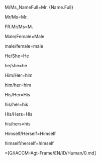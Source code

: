 M/Ms_NameFull=Mr. {Name.Full}

Mr/Ms=Mr.

FR.Mr/Ms=M.

Male/Female=Male

male/female=male

He/She=He

he/she=he

Him/Her=him

him/her=him

His/Her=His

his/her=his

His/Hers=His

his/hers=his

Himself/Herself=Himself

himself/herself=himself


=[G/IACCM-Agt-Frame/EN/ID/Human/0.md]
